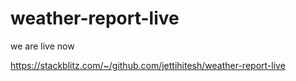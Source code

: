 # weather-report-live
we are live now

https://stackblitz.com/~/github.com/jettihitesh/weather-report-live
